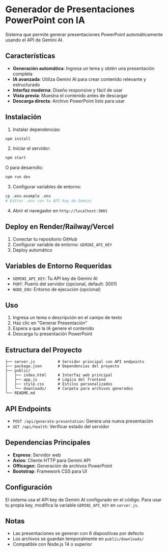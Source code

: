 # Generador de Presentaciones PowerPoint con IA

Sistema que permite generar presentaciones PowerPoint automáticamente usando el API de Gemini AI.

## Características

- **Generación automática**: Ingresa un tema y obtén una presentación completa
- **IA avanzada**: Utiliza Gemini AI para crear contenido relevante y estructurado
- **Interfaz moderna**: Diseño responsive y fácil de usar
- **Vista previa**: Muestra el contenido antes de descargar
- **Descarga directa**: Archivo PowerPoint listo para usar

## Instalación

1. Instalar dependencias:
```bash
npm install
```

2. Iniciar el servidor:
```bash
npm start
```

O para desarrollo:
```bash
npm run dev
```

3. Configurar variables de entorno:
```bash
cp .env.example .env
# Editar .env con tu API key de Gemini
```

4. Abrir el navegador en `http://localhost:3001`

## Deploy en Render/Railway/Vercel

1. Conectar tu repositorio GitHub
2. Configurar variable de entorno: `GEMINI_API_KEY`
3. Deploy automático

## Variables de Entorno Requeridas

- `GEMINI_API_KEY`: Tu API key de Gemini AI
- `PORT`: Puerto del servidor (opcional, default: 3001)
- `NODE_ENV`: Entorno de ejecución (opcional)

## Uso

1. Ingresa un tema o descripción en el campo de texto
2. Haz clic en "Generar Presentación"
3. Espera a que la IA genere el contenido
4. Descarga tu presentación PowerPoint

## Estructura del Proyecto

```
├── server.js          # Servidor principal con API endpoints
├── package.json       # Dependencias del proyecto
├── public/
│   ├── index.html     # Interfaz web principal
│   ├── app.js         # Lógica del frontend
│   ├── style.css      # Estilos personalizados
│   └── downloads/     # Carpeta para archivos generados
└── README.md
```

## API Endpoints

- `POST /api/generate-presentation`: Genera una nueva presentación
- `GET /api/health`: Verificar estado del servidor

## Dependencias Principales

- **Express**: Servidor web
- **Axios**: Cliente HTTP para Gemini API  
- **Officegen**: Generación de archivos PowerPoint
- **Bootstrap**: Framework CSS para UI

## Configuración

El sistema usa el API key de Gemini AI configurado en el código. Para usar tu propia key, modifica la variable `GEMINI_API_KEY` en `server.js`.

## Notas

- Las presentaciones se generan con 6 diapositivas por defecto
- Los archivos se guardan temporalmente en `public/downloads/`
- Compatible con Node.js 14 o superior
